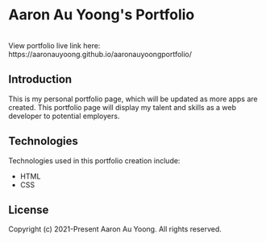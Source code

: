 # Aaron Au Yoong's Portfolio
<br>
View portfolio live link here: https://aaronauyoong.github.io/aaronauyoongportfolio/ 

## Introduction
This is my personal portfolio page, which will be updated as more apps are created. This portfolio page will display my talent and skills as a web developer to potential employers.

## Technologies
Technologies used in this portfolio creation include:
- HTML
- CSS

## License
Copyright (c) 2021-Present Aaron Au Yoong. All rights reserved.